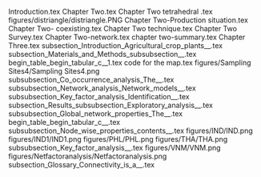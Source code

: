 Introduction.tex
Chapter Two.tex
Chapter Two tetrahedral .tex
figures/distriangle/distriangle.PNG
Chapter Two-Production situation.tex
Chapter Two- coexisting.tex
Chapter Two technique.tex
Chapter Two Survey.tex
Chapter Two-network.tex
chapter two-summary.tex
Chapter Three.tex
subsection_Introduction_Agricultural_crop_plants__.tex
subsection_Materials_and_Methods_subsubsection__.tex
begin_table_begin_tabular_c__1.tex
code for the map.tex
figures/Sampling Sites4/Sampling Sites4.png
subsubsection_Co_occurrence_analysis_The__.tex
subsubsection_Network_analysis_Network_models__.tex
subsubsection_Key_factor_analysis_Identification__.tex
subsection_Results_subsubsection_Exploratory_analysis__.tex
subsubsection_Global_network_properties_The__.tex
begin_table_begin_tabular_c__.tex
subsubsection_Node_wise_properties_contents__.tex
figures/IND/IND.png
figures/IND1/IND1.png
figures/PHL/PHL.png
figures/THA/THA.png
subsubsection_Key_factor_analysis__.tex
figures/VNM/VNM.png
figures/Netfactoranalysis/Netfactoranalysis.png
subsection_Glossary_Connectivity_is_a__.tex